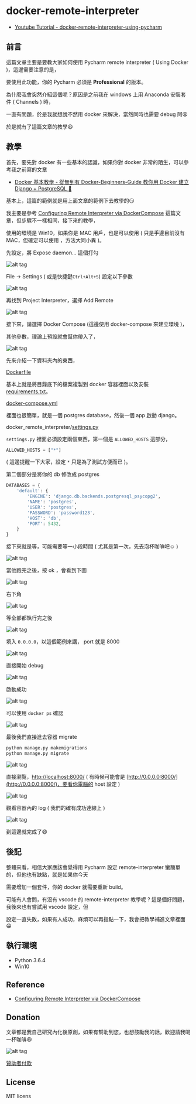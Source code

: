 # docker-remote-interpreter

* [Youtube Tutorial - docker-remote-interpreter-using-pycharm](https://youtu.be/bOUGyitONQ0)

## 前言

這篇文章主要是要教大家如何使用 Pycharm remote interpreter ( Using Docker )，這邊需要注意的是，

要使用此功能，你的 Pycharm 必須是 **Professional** 的版本。

為什麼我會突然介紹這個呢？原因是之前我在 windows 上用 Anaconda 安裝套件 ( Channels ) 時，

一直有問題，於是我就想說不然用 docker 來解決，當然同時也需要 debug 阿:weary:

於是就有了這篇文章的教學:smiley:

## 教學

首先，要先對 docker 有一些基本的認識，如果你對 docker 非常的陌生，可以參考我之前寫的文章

* [Docker 基本教學 - 從無到有 Docker-Beginners-Guide 教你用 Docker 建立 Django + PostgreSQL 📝](https://github.com/twtrubiks/docker-tutorial)

基本上，這篇的範例就是用上面文章的範例下去教學的:smirk:

我主要是參考  [Configuring Remote Interpreter via DockerCompose](https://www.jetbrains.com/help/pycharm/using-docker-compose-as-a-remote-interpreter-1.html) 這篇文章，但步驟不一樣相同，接下來的教學，

使用的環境是 Win10，如果你是 MAC 用戶，也是可以使用 ( 只是手邊目前沒有 MAC，但確定可以使用 ，方法大同小異 )。

先設定，將  Expose daemon...  這個打勾

![alt tag](https://i.imgur.com/R3ot2a9.png)

File -> Settings ( 或是快捷鍵`Ctrl+Alt+S`) 設定以下參數

![alt tag](https://i.imgur.com/mttgpFu.png)

再找到 Project Interpreter，選擇 Add Remote

![alt tag](https://i.imgur.com/zl63LUr.png)

接下來，請選擇 Docker Compose (這邊使用 docker-compose 來建立環境 )，

其他參數，理論上預設就會幫你帶入了，

![alt tag](https://i.imgur.com/kaJF9bw.png)

先來介紹一下資料夾內的東西，

[Dockerfile](https://github.com/twtrubiks/docker-remote-interpreter/blob/master/Dockerfile)

基本上就是將目錄底下的檔案複製到 docker 容器裡面以及安裝 [requirements.txt](https://github.com/twtrubiks/docker-remote-interpreter/blob/master/requirements.txt)。

[docker-compose.yml](https://github.com/twtrubiks/docker-remote-interpreter/blob/master/docker-compose.yml)

裡面也很簡單，就是一個 postgres database，然後一個 app 啟動 django。

docker_remote_interpreter/[settings.py](https://github.com/twtrubiks/docker-remote-interpreter/blob/master/docker_remote_interpreter/settings.py)

`settings.py` 裡面必須設定兩個東西，第一個是 `ALLOWED_HOSTS` 這部分，

```python
ALLOWED_HOSTS = ["*"]
```

( 這邊提醒一下大家，設定 `*` 只是為了測試方便而已 )。

第二個部分是將你的 db 修改成 postgres

```python
DATABASES = {
    'default': {
        'ENGINE': 'django.db.backends.postgresql_psycopg2',
        'NAME': 'postgres',
        'USER': 'postgres',
        'PASSWORD': 'password123',
        'HOST': 'db',
        'PORT': 5432,
    }
}
```

接下來就是等，可能需要等一小段時間 ( 尤其是第一次，先去泡杯咖啡吧:relaxed: )

![alt tag](https://i.imgur.com/k3jVYKb.png)

當他跑完之後，按 ok ，會看到下圖

![alt tag](https://i.imgur.com/gFqUXDD.png)

右下角

![alt tag](https://i.imgur.com/d0WHzT1.png)

等全部都執行完之後

![alt tag](https://i.imgur.com/iWnjI7t.png)

填入 `0.0.0.0`，以這個範例來講， port 就是 8000

![alt tag](https://i.imgur.com/y82Dvo3.png)

直接開始 debug

![alt tag](https://i.imgur.com/YbsC8yt.png)

啟動成功

![alt tag](https://i.imgur.com/CSq5oOl.png)

可以使用 `docker ps` 確認

![alt tag](https://i.imgur.com/8zeSK9s.png)

最後我們直接進去容器 migrate

```cmd
python manage.py makemigrations
python manage.py migrate
```

![alt tag](https://i.imgur.com/CWJIHD6.png)

直接瀏覽，[http://localhost:8000/](http://localhost:8000/) ( 有時候可能會是 [http://0.0.0.0:8000/](http://0.0.0.0:8000/)，要看你電腦的 host 設定 )

![alt tag](https://i.imgur.com/A0kF1wt.png)

觀看容器內的 log ( 我們的確有成功連線上 )

![alt tag](https://i.imgur.com/HbejCAg.png)

到這邊就完成了:smile:

## 後記

整體來看，相信大家應該會覺得用 Pycharm 設定 remote-interpreter 蠻簡單的，但他也有缺點，就是如果你今天

需要增加一個套件，你的 docker 就需要重新 build。

可能有人會問，有沒有 vscode 的 remote-interpreter 教學呢 ? 這是個好問題，我後來也有嘗試用 vscode 設定，但

設定一直失敗，如果有人成功，麻煩可以再指點一下，我會把教學補進文章裡面:grin:

## 執行環境

* Python 3.6.4
* Win10

## Reference

* [Configuring Remote Interpreter via DockerCompose](https://www.jetbrains.com/help/pycharm/using-docker-compose-as-a-remote-interpreter-1.html)

## Donation

文章都是我自己研究內化後原創，如果有幫助到您，也想鼓勵我的話，歡迎請我喝一杯咖啡:laughing:

![alt tag](https://i.imgur.com/LRct9xa.png)

[贊助者付款](https://payment.opay.tw/Broadcaster/Donate/9E47FDEF85ABE383A0F5FC6A218606F8)

## License

MIT licens